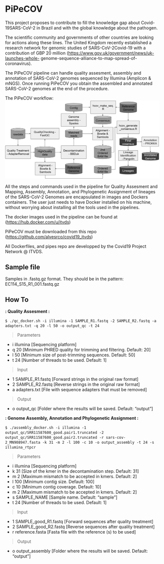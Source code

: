# PiPeCOV
This project proposes to contribute to fill the knowledge gap about Covid-19SARS-CoV-2 in Brazil and with the global knowledge about the pathogen. 

The scientific community and governments of other countries are looking for actions along these lines. The United Kingdom recently established a research network for genomic studies of SARS-CoV-2Covid-19 with a contribution of GBP 20 million (https://www.gov.uk/government/news/uk-launches-whole- genome-sequence-alliance-to-map-spread-of-coronavirus).

The PiPeCOV pipeline can handle quality assesment, assembly and annotation of SARS-CoV-2 genomes sequenced by Illumina (Amplicon & mNGS). Once running PiPeCOV you obtain the assembled and annotated SARS-CoV-2 genomes at the end of the procedure.

The PiPeCOV workflow:
![Screenshot](pipecov2.png)

All the steps and commands used in the pipeline for Quality Assesment and Mapping, Assembly, Annotation, and Phylogenetic Assignment of lineages of the SARS-CoV-2 Genomes are encapsulated in images and Dockers containers. The user just needs to have Docker installed on his machine, without worrying about installing all the tools used in the pipelines.

The docker images used in the pipeline can be found at (https://hub.docker.com/u/itvds)

PiPeCOV must be downloaded from this repo (https://github.com/alvesrco/covid19_itvds)

All Dockerfiles, and pipes repo are developped by the Covid19 Project Network @ ITVDS.

## Sample file

Samples in .fastq.gz format. They should be in the pattern: EC114_S15_R1_001.fastq.gz

## How To

**: Quality Assesment :**
```
$ ./qc_docker.sh -i illumina -1 SAMPLE_R1.fastq -2 SAMPLE_R2.fastq -a adapters.txt -q 20 -l 50 -o output_qc -t 24
```
> Parameters
- i illumina		[Sequencing platform]
- q 20		[Minimum PHRED quality for trimming and filtering. Default: 20]
- l 50		[Minimum size of post-trimming sequences. Default: 50]
- t 24		[Number of threads to be used. Default: 1]
> Input
- 1 SAMPLE_R1.fastq	[Forward strings in the original raw format]
- 2 SAMPLE_R2.fastq	[Reverse strings in the original raw format]
- a adapters.txt		[File with sequence adapters that must be removed]
> Output
- o output_qc		[Folder where the results will be saved. Default: “output”]

**: Genome Assembly, Annotation and Phylogenetic Assignment :**
```
$ ./assembly_docker.sh -i illumina -1 output_qc/SRR11587600_good.pair1.truncated -2 output_qc/SRR11587600_good.pair2.truncated -r sars-cov-2_MN908947.fasta -k 31 -m 2 -l 100 -c 10 -o output_assembly -t 24 -s illumina_rtpcr
```
> Parameters
- i illumina		[Sequencing platform]
- k 31		[Size of the kmer in the decontamination step. Default: 31]
- m 2		[Maximum mismatch to be accepted in kmers. Default: 2]
- l 100		[Minimum contig size. Default: 100]
- c 10		[Minimum contig coverage. Default: 10]
- m 2		[Maximum mismatch to be accepted in kmers. Default: 2]
- s SAMPLE_NAME		[Sample name. Default: “sample”]
- t 24		[Number of threads to be used. Default: 1]
> Input
- 1 SAMPLE_good_R1.fastq	[Forward sequences after quality treatment]
- 2 SAMPLE_good_R2.fastq	[Reverse sequences after quality treatment]
- r reference.fasta		[Fasta file with the reference (s) to be used]
> Output
- o output_assembly		[Folder where the results will be saved. Default: “output”]
